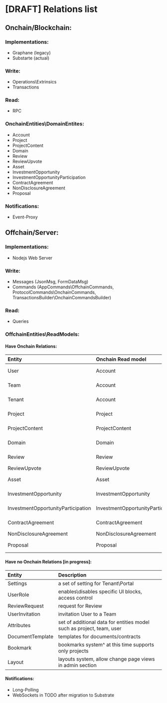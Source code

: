 # [DRAFT] Relations list

## Onchain/Blockchain:

### Implementations:

- Graphane (legacy)
- Substarte (actual)

### Write:

- Operations\Extrinsics
- Transactions

### Read:

- RPC

### OnchainEntities\DomainEntites:

- Account
- Project
- ProjectContent
- Domain
- Review
- ReviewUpvote
- Asset
- InvestmentOpportunity
- InvestmentOpportunityParticipation
- ContractAgreement
- NonDisclosureAgreement
- Proposal

### Notifications:

- Event-Proxy

## Offchain/Server:

### Implementations:

- Nodejs Web Server

### Write:

- Messages (JsonMsg, FormDataMsg)
- Commands (AppCommands\OffchainCommands, ProtocolCommands\OnchainCommands, TransactionsBuilder\OnchainCommandsBuilder)

### Read:

- Queries

### OffchainEntities\ReadModels:

#### Have Onchain Relations:

| Entity | Onchain Read model | Has a module | Can be (example) |
| :--- | :--- | :---: | :--- |
| User | Account | @casimir.one/users-module | user, student, investor, author |
| Team | Account | @casimir.one/teams-module | abstract team, research group, bootcamp |
| Tenant | Account | @casimir.one/tenants-module | portal, web3Application, network gateway |
| Project | Project | @casimir.one/projects-module | research, technology, music album, library |
| ProjectContent | ProjectContent | ❌ | research/technology content, library item |
| Domain | Domain | ❌ | domain, discipline, global category, department |
| Review | Review | ❌ | project/content/research/technology review |
| ReviewUpvote | ReviewUpvote | ❌ | vote for review |
| Asset | Asset | @casimir.one/assets-module | asset, token, FNFT, Coin |
| InvestmentOpportunity | InvestmentOpportunity | @casimir.one/investment-module | project/research/technology token sale |
| InvestmentOpportunityParticipation | InvestmentOpportunityParticipation | @casimir.one/investment-module | investment, contribution |
| ContractAgreement | ContractAgreement | @casimir.one/contract-agreements-module | technology license, income share agreement, general agreement |
| NonDisclosureAgreement | NonDisclosureAgreement | ❌ | non disclosure agreement |
| Proposal | Proposal | ❌ | proposal, onchain contract, smart contract |

#### Have no Onchain Relations [in progress]:

| Entity | Description |
| :--- | :--- |
| Settings | a set of setting for Tenant\Portal |
| UserRole | enables\disables specific UI blocks, access control |
| ReviewRequest | request for Review |
| UserInvitation | invitation User to a Team |
| Attributes | set of additional data for entities model such as project, team, user |
| DocumentTemplate | templates for documents/contracts |
| Bookmark | bookmarks system^ at this time supports only projects |
| Layout | layouts system, allow change page views in admin section |

#### Notifications:

- Long-Polling
- WebSockets in TODO after migration to Substrate

